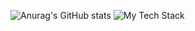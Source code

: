 ![Anurag's GitHub stats](https://github-readme-stats.vercel.app/api?username=Yohan-Launay&show_icons=true&theme=dracula)
![My Tech Stack](https://github-readme-tech-stack.vercel.app/api/cards?lineCount=1&theme=dracula&bg=%23282A36&badge=%23343746&border=%23343746&titleColor=%23BD93F9)
